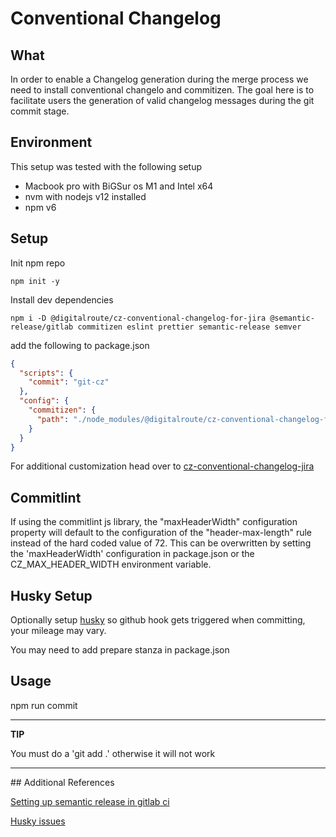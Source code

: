 # Conventional Changelog

## What

In order to enable a Changelog generation during the merge process we need to install conventional changelo and commitizen. The goal
here is to facilitate users the generation of valid changelog messages during the git commit stage.

## Environment

This setup was tested with the following setup

* Macbook pro with BiGSur os M1 and Intel x64
* nvm with nodejs v12 installed
* npm v6

## Setup

Init npm repo

```shell
npm init -y
````

Install dev dependencies

```shell
npm i -D @digitalroute/cz-conventional-changelog-for-jira @semantic-release/gitlab commitizen eslint prettier semantic-release semver
```

add the following to package.json

```json
{
  "scripts": {
    "commit": "git-cz"
  },
  "config": {
    "commitizen": {
      "path": "./node_modules/@digitalroute/cz-conventional-changelog-for-jira"
    }
  }
}
```

For additional customization head over to [cz-conventional-changelog-jira](https://github.com/digitalroute/cz-conventional-changelog-for-jira)

## Commitlint

If using the commitlint js library, the "maxHeaderWidth" configuration property will default to the configuration of the "header-max-length" rule instead of the hard coded value of 72. This can be overwritten by setting the 'maxHeaderWidth' configuration in package.json or the CZ_MAX_HEADER_WIDTH environment variable.

## Husky Setup

Optionally setup [husky](https://typicode.github.io/husky/#/) so github hook gets triggered when committing, your mileage may vary.

You may need to add prepare stanza in package.json

## Usage

npm run commit

---
**TIP**

You must do a 'git add .' otherwise it will not work

---


## Additional References

[Setting up semantic release in gitlab ci](https://semantic-release.gitbook.io/semantic-release/recipes/recipes/gitlab-ci)

[Husky issues](https://github.com/typicode/husky/issues/862)
